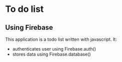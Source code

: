 # To do list
## Using Firebase

This application is a todo list written with javascript. It:
- authenticates user using Firebase.auth()
- stores data using Firebase.database()
  
